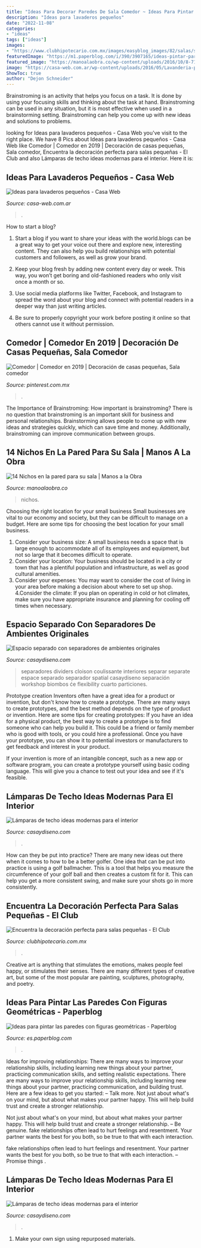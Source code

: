 ```yaml
---
title: "Ideas Para Decorar Paredes De Sala Comedor ~ Ideas Para Pintar Las Paredes Con Figuras Geométricas"
description: "Ideas para lavaderos pequeños"
date: "2022-11-08"
categories:
- "ideas"
tags: ["ideas"]
images:
- "https://www.clubhipotecario.com.mx/images/easyblog_images/82/salas/sala-negra.jpg"
featuredImage: "https://m1.paperblog.com/i/390/3907165/ideas-pintar-paredes-figuras-geometricas-L-MCrItV.jpeg"
featured_image: "https://manoalaobra.co/wp-content/uploads/2016/10/8-71.jpg"
image: "https://casa-web.com.ar/wp-content/uploads/2016/05/Lavanderia-pequeña-moderna.jpg"
ShowToc: true
author: "Dejon Schneider"
---
```



Brainstroming is an activity that helps you focus on a task. It is done by using your focusing skills and thinking about the task at hand. Brainstroming can be used in any situation, but it is most effective when used in a brainstorming setting. Brainstroming can help you come up with new ideas and solutions to problems.

	

		
looking for Ideas para lavaderos pequeños - Casa Web you've visit to the right place. We have 8 Pics about Ideas para lavaderos pequeños - Casa Web like Comedor | Comedor en 2019 | Decoración de casas pequeñas, Sala comedor, Encuentra la decoración perfecta para salas pequeñas - El Club and also Lámparas de techo ideas modernas para el interior. Here it is:
		
    
## Ideas Para Lavaderos Pequeños - Casa Web

<img loading=lazy src="https://casa-web.com.ar/wp-content/uploads/2016/05/Lavanderia-pequeña-moderna.jpg" onerror="this.onerror=null;this.src='https://tse1.mm.bing.net/th?id=OIP.nOCTvbiAPFacPkDW36CDxQAAAA&amp;pid=15.1';" alt="Ideas para lavaderos pequeños - Casa Web">

_Source: casa-web.com.ar_

>. 

	

How to start a blog?
1. Start a blog if you want to share your ideas with the world.blogs can be a great way to get your voice out there and explore new, interesting content. They can also help you build relationships with potential customers and followers, as well as grow your brand.
2. Keep your blog fresh by adding new content every day or week. This way, you won’t get boring and old-fashioned readers who only visit once a month or so.

3. Use social media platforms like Twitter, Facebook, and Instagram to spread the word about your blog and connect with potential readers in a deeper way than just writing articles.

4. Be sure to properly copyright your work before posting it online so that others cannot use it without permission.

    
## Comedor | Comedor En 2019 | Decoración De Casas Pequeñas, Sala Comedor

<img loading=lazy src="https://i.pinimg.com/736x/21/62/c0/2162c01535089635bb8c76533e2d5035.jpg?b=t" onerror="this.onerror=null;this.src='https://tse4.mm.bing.net/th?id=OIP.erSHmNd7xv2xMLLZNejrBwC7FN&amp;pid=15.1';" alt="Comedor | Comedor en 2019 | Decoración de casas pequeñas, Sala comedor">

_Source: pinterest.com.mx_

>. 

	

The Importance of Brainstroming: How important is brainstroming?
There is no question that brainstroming is an important skill for business and personal relationships. Brainstorming allows people to come up with new ideas and strategies quickly, which can save time and money. Additionally, brainstroming can improve communication between groups.

    
## 14 Nichos En La Pared Para Su Sala | Manos A La Obra

<img loading=lazy src="https://manoalaobra.co/wp-content/uploads/2016/10/8-71.jpg" onerror="this.onerror=null;this.src='https://tse1.mm.bing.net/th?id=OIP.8vBFQ0NS0SEvMBje26rWYAHaJ4&amp;pid=15.1';" alt="14 Nichos en la pared para su sala | Manos a la Obra">

_Source: manoalaobra.co_

>nichos. 

	

Choosing the right location for your small business
Small businesses are vital to our economy and society, but they can be difficult to manage on a budget. Here are some tips for choosing the best location for your small business. 
1. Consider your business size: A small business needs a space that is large enough to accommodate all of its employees and equipment, but not so large that it becomes difficult to operate. 
2. Consider your location: Your business should be located in a city or town that has a plentiful population and infrastructure, as well as good cultural amenities. 
3. Consider your expenses: You may want to consider the cost of living in your area before making a decision about where to set up shop. 
4.Consider the climate: If you plan on operating in cold or hot climates, make sure you have appropriate insurance and planning for cooling off times when necessary.

    
## Espacio Separado Con Separadores De Ambientes Originales

<img loading=lazy src="https://casaydiseno.com/wp-content/uploads/2015/05/salon-comedor-mesa-negra-sillas-blancas-ideas-.jpg" onerror="this.onerror=null;this.src='https://tse1.mm.bing.net/th?id=OIP.irZt0X73nttOeyynMScvyQHaF9&amp;pid=15.1';" alt="Espacio separado con separadores de ambientes originales">

_Source: casaydiseno.com_

>separadores dividers cloison coulissante interiores separar separate espace separado separador spatial casaydiseno separación workshop biombos će flexibility cuarto particiones. 

	

Prototype creation
Inventors often have a great idea for a product or invention, but don't know how to create a prototype. There are many ways to create prototypes, and the best method depends on the type of product or invention. Here are some tips for creating prototypes:
If you have an idea for a physical product, the best way to create a prototype is to find someone who can help you build it. This could be a friend or family member who is good with tools, or you could hire a professional. Once you have your prototype, you can show it to potential investors or manufacturers to get feedback and interest in your product.

If your invention is more of an intangible concept, such as a new app or software program, you can create a prototype yourself using basic coding language. This will give you a chance to test out your idea and see if it's feasible.

    
## Lámparas De Techo Ideas Modernas Para El Interior

<img loading=lazy src="https://casaydiseno.com/wp-content/uploads/2015/05/lamparas-de-techo-ideas-modernas-habitacion-juvenil.jpeg" onerror="this.onerror=null;this.src='https://tse2.mm.bing.net/th?id=OIP.UTLxHq8RSKRcWOY1mDgojAHaLH&amp;pid=15.1';" alt="Lámparas de techo ideas modernas para el interior">

_Source: casaydiseno.com_

>. 

	

How can they be put into practice?
There are many new ideas out there when it comes to how to be a better golfer. One idea that can be put into practice is using a golf ballmacher. This is a tool that helps you measure the circumference of your golf ball and then creates a custom fit for it. This can help you get a more consistent swing, and make sure your shots go in more consistently.

    
## Encuentra La Decoración Perfecta Para Salas Pequeñas - El Club

<img loading=lazy src="https://www.clubhipotecario.com.mx/images/easyblog_images/82/salas/sala-negra.jpg" onerror="this.onerror=null;this.src='https://tse1.mm.bing.net/th?id=OIP.xAjJKtG5yPbD932kNFs2HgHaFj&amp;pid=15.1';" alt="Encuentra la decoración perfecta para salas pequeñas - El Club">

_Source: clubhipotecario.com.mx_

>. 

	

Creative art is anything that stimulates the emotions, makes people feel happy, or stimulates their senses. There are many different types of creative art, but some of the most popular are painting, sculptures, photography, and poetry.

    
## Ideas Para Pintar Las Paredes Con Figuras Geométricas - Paperblog

<img loading=lazy src="https://m1.paperblog.com/i/390/3907165/ideas-pintar-paredes-figuras-geometricas-L-MCrItV.jpeg" onerror="this.onerror=null;this.src='https://tse1.mm.bing.net/th?id=OIP.gWgwEgKBM_9MhBsJOGv3vwAAAA&amp;pid=15.1';" alt="Ideas para pintar las paredes con figuras geométricas - Paperblog">

_Source: es.paperblog.com_

>. 

	

Ideas for improving relationships: There are many ways to improve your relationship skills, including learning new things about your partner, practicing communication skills, and setting realistic expectations.
There are many ways to improve your relationship skills, including learning new things about your partner, practicing communication, and building trust. Here are a few ideas to get you started: 
     – Talk more. Not just about what's on your mind, but about what makes your partner happy. This will help build trust and create a stronger relationship.

Not just about what's on your mind, but about what makes your partner happy. This will help build trust and create a stronger relationship. – Be genuine. fake relationships often lead to hurt feelings and resentment. Your partner wants the best for you both, so be true to that with each interaction.

fake relationships often lead to hurt feelings and resentment. Your partner wants the best for you both, so be true to that with each interaction. – Promise things .

    
## Lámparas De Techo Ideas Modernas Para El Interior

<img loading=lazy src="http://casaydiseno.com/wp-content/uploads/2015/05/lamparas-de-techo-ideas-modernas-cristal-fino.jpg" onerror="this.onerror=null;this.src='https://tse3.mm.bing.net/th?id=OIP.qdg4c_KEIZNCHm-ryTvWTgHaJ3&amp;pid=15.1';" alt="Lámparas de techo ideas modernas para el interior">

_Source: casaydiseno.com_

>. 

	

1. Make your own sign using repurposed materials.

